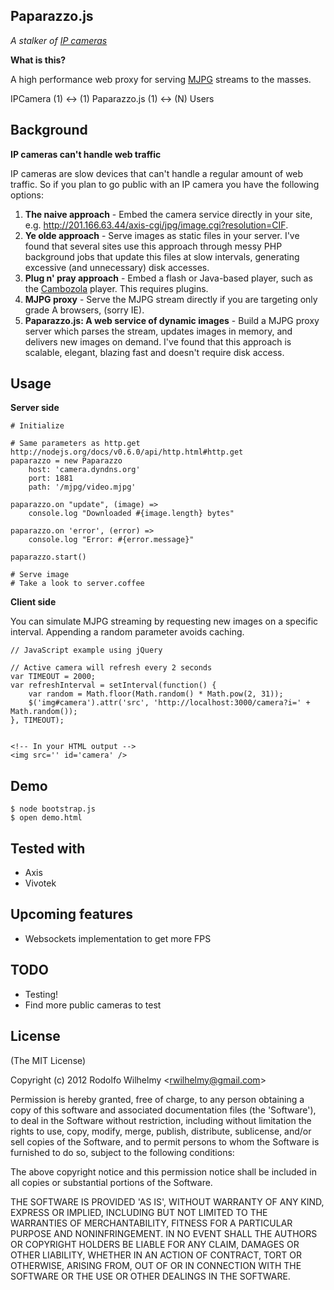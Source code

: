 Paparazzo.js
-

_A stalker of [IP cameras](http://en.wikipedia.org/wiki/IP_camera)_

**What is this?**

A high performance web proxy for serving [MJPG](http://en.wikipedia.org/wiki/Motion_JPEG) streams to the masses.

IPCamera (1) <-> (1) Paparazzo.js (1) <-> (N) Users

Background
-

**IP cameras can't handle web traffic**

IP cameras are slow devices that can't handle a regular amount of web traffic. So if you plan to go public with an IP camera you have the following options:

1. **The naive approach** - Embed the camera service directly in your site, e.g. http://201.166.63.44/axis-cgi/jpg/image.cgi?resolution=CIF.
2. **Ye olde approach** - Serve images as static files in your server. I've found that several sites use this approach through messy PHP background jobs that update this files at slow intervals, generating excessive (and unnecessary) disk accesses.
3. **Plug n' pray approach** - Embed a flash or Java-based player, such as the  [Cambozola](http://www.charliemouse.com/code/cambozola/) player. This requires plugins.
4. **MJPG proxy** - Serve the MJPG stream directly if you are targeting only grade A browsers, (sorry IE).
5. **Paparazzo.js: A web service of dynamic images** - Build a MJPG proxy server which parses the stream, updates images in memory, and delivers new images on demand. I've found that this approach is scalable, elegant, blazing fast and doesn't require disk access.

Usage
-

**Server side**

	# Initialize
	
	# Same parameters as http.get http://nodejs.org/docs/v0.6.0/api/http.html#http.get
	paparazzo = new Paparazzo 
	    host: 'camera.dyndns.org'
	    port: 1881
	    path: '/mjpg/video.mjpg'

	paparazzo.on "update", (image) => 
	    console.log "Downloaded #{image.length} bytes"

	paparazzo.on 'error', (error) => 
	    console.log "Error: #{error.message}"

	paparazzo.start()
		
	# Serve image
	# Take a look to server.coffee

**Client side**

You can simulate MJPG streaming by requesting new images on a specific interval. Appending a random parameter avoids caching.

	// JavaScript example using jQuery

	// Active camera will refresh every 2 seconds
	var TIMEOUT = 2000;
	var refreshInterval = setInterval(function() {
		var random = Math.floor(Math.random() * Math.pow(2, 31));
		$('img#camera').attr('src', 'http://localhost:3000/camera?i=' + Math.random());
	}, TIMEOUT);	


	<!-- In your HTML output -->
	<img src='' id='camera' />

Demo
-
	$ node bootstrap.js
	$ open demo.html

Tested with
-
* Axis
* Vivotek

Upcoming features
-  
* Websockets implementation to get more FPS

TODO
-  
* Testing!
* Find more public cameras to test

License  
-  

(The MIT License)

Copyright (c) 2012 Rodolfo Wilhelmy <[rwilhelmy@gmail.com](mailto:rwilhelmy@gmail.com)>

Permission is hereby granted, free of charge, to any person obtaining a copy of this software and associated documentation files (the 'Software'), to deal in the Software without restriction, including without limitation the rights to use, copy, modify, merge, publish, distribute, sublicense, and/or sell copies of the Software, and to permit persons to whom the Software is furnished to do so, subject to the following conditions:

The above copyright notice and this permission notice shall be included in all copies or substantial portions of the Software.

THE SOFTWARE IS PROVIDED 'AS IS', WITHOUT WARRANTY OF ANY KIND, EXPRESS OR IMPLIED, INCLUDING BUT NOT LIMITED TO THE WARRANTIES OF MERCHANTABILITY, FITNESS FOR A PARTICULAR PURPOSE AND NONINFRINGEMENT. IN NO EVENT SHALL THE AUTHORS OR COPYRIGHT HOLDERS BE LIABLE FOR ANY CLAIM, DAMAGES OR OTHER LIABILITY, WHETHER IN AN ACTION OF CONTRACT, TORT OR OTHERWISE, ARISING FROM, OUT OF OR IN CONNECTION WITH THE SOFTWARE OR THE USE OR OTHER DEALINGS IN THE SOFTWARE.
